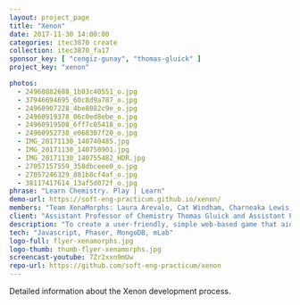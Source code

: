 ```yaml
---
layout: project_page
title: "Xenon"
date: 2017-11-30 14:00:00
categories: itec3870 create
collection: itec3870_fa17
sponsor_key: [ "cengiz-gunay", "thomas-gluick" ]
project_key: "xenon"

photos:
  - 24960882688_1b03c40551_o.jpg
  - 37946694695_60c8d9a787_o.jpg
  - 24960907228_4be8082c9e_o.jpg
  - 24960919378_06c0ed8ebe_o.jpg
  - 24960919508_6ff7c05418_o.jpg
  - 24960952738_e068307f20_o.jpg
  - IMG_20171130_140740485.jpg
  - IMG_20171130_140750901.jpg
  - IMG_20171130_140755482_HDR.jpg
  - 27057157559_358dbceee0_o.jpg
  - 27057246329_881b8cf4af_o.jpg
  - 38117417614_13af5d072f_o.jpg
phrase: "Learn Chemistry. Play | Learn"
demo-url: https://soft-eng-practicum.github.io/xenon/
members: "Team XenaMorphs: Laura Arevalo, Cat Windham, Charneaka Lewis, Magdalena Ledezma, Chinelo Obiamalu"
client: "Assistant Professor of Chemistry Thomas Gluick and Assistant Professor of Information Technology Cengiz Gunay"
description: "To create a user-friendly, simple web-based game that aids chemistry students in their learning of molecular nomenclature."
tech: "Javascript, Phaser, MongoDB, mLab"
logo-full: flyer-xenamorphs.jpg
logo-thumb: thumb-flyer-xenamorphs.jpg
screencast-youtube: 7Zr2xxn9mUw
repo-url: https://github.com/soft-eng-practicum/xenon
---
```


Detailed information about the Xenon development process.

<!-- lightgallery -->
<script src="https://code.jquery.com/jquery-2.2.4.min.js"></script>
<script src="https://cdn.jsdelivr.net/lightgallery/1.3.7/js/lightgallery.min.js"></script>
<script src="https://cdn.jsdelivr.net/g/lg-zoom"></script>

<script type="text/javascript">
    $(document).ready(function() {
    $("body").lightGallery({
    zoom: true,
    selector: 'a#lightgallery',
    selectWithin: 'body'
    });
    });
</script>

[ggc]: http://www.ggc.edu
[gunay-ggc]: http://www.ggc.edu/about-ggc/directory/cengiz-gunay
